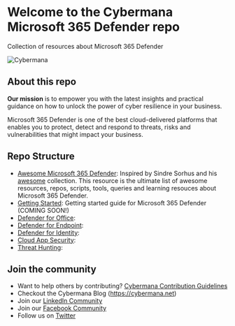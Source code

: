 # Welcome to the Cybermana Microsoft 365 Defender repo

Collection of resources about Microsoft 365 Defender

![Cybermana](https://cybermana.net/wp-content/uploads/2020/09/logo_transparent_background-768x309.png)

## About this repo

**Our mission** is to empower you with the latest insights and practical guidance on how to unlock the power of cyber resilience in your business.

Microsoft 365 Defender is one of the best cloud-delivered platforms that enables you to protect, detect and respond to threats, risks and vulnerabilities that might impact your business.

## Repo Structure

- [Awesome Microsoft 365 Defender](https://github.com/cybermana/microsoft-365-defender/blob/main/awesome-microsoft-365-defender.md): Inspired by Sindre Sorhus and his [awesome](https://github.com/sindresorhus/awesome) collection. This resource is the ultimate list of awesome resources, repos, scripts, tools, queries and learning resouces about Microsoft 365 Defender.
- [Getting Started](https://url): Getting started guide for Microsoft 365 Defender (COMING SOON!)
- [Defender for Office](https://url):
- [Defender for Endpoint](https://url):
- [Defender for Identity](https://url):
- [Cloud App Security](https://url):
- [Threat Hunting](https://url):

## Join the community

- Want to help others by contributing? [Cybermana Contribution Guidelines](https://github.com/cybermana/cybermana/blob/master/contributing.md)
- Checkout the Cybermana Blog (<https://cybermana.net>)
- Join our [LinkedIn Community](https://www.linkedin.com/company/cybermana)
- Join our [Facebook Community](https://www.facebook.com/cybermanaUK/ )
- Follow us on [Twitter](https://twitter.com/CybermanaUK )
